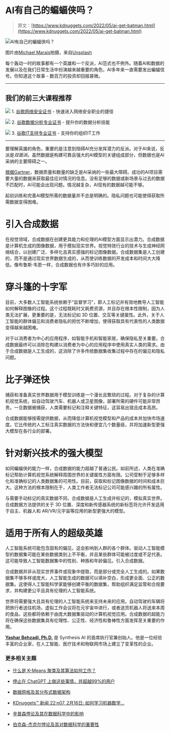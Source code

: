 # AI有自己的蝙蝠侠吗？

> 原文：[https://www.kdnuggets.com/2022/05/ai-get-batman.html](https://www.kdnuggets.com/2022/05/ai-get-batman.html)

![AI有自己的蝙蝠侠吗？](../Images/bc52e9e7aecb8f2bc5f7292573f138d2.png)

图片由[Michael Marais](https://unsplash.com/@michael_marais?utm_source=unsplash&utm_medium=referral&utm_content=creditCopyText)拍摄，来自[Unsplash](https://unsplash.com/s/photos/digital-batman%3F?utm_source=unsplash&utm_medium=referral&utm_content=creditCopyText)

每个轰动一时的故事都有一个英雄和一个反派，AI范式也不例外。随着AI和数据的发展以及在我们日常生活中扮演越来越重要的角色，AI多年来一直需要发出蝙蝠信号。你知道这个故事 - 数百万的投资却回报甚微。

* * *

## 我们的前三大课程推荐

![](../Images/0244c01ba9267c002ef39d4907e0b8fb.png) 1\. [谷歌网络安全证书](https://www.kdnuggets.com/google-cybersecurity) - 快速进入网络安全职业的捷径

![](../Images/e225c49c3c91745821c8c0368bf04711.png) 2\. [谷歌数据分析专业证书](https://www.kdnuggets.com/google-data-analytics) - 提升你的数据分析技能

![](../Images/0244c01ba9267c002ef39d4907e0b8fb.png) 3\. [谷歌IT支持专业证书](https://www.kdnuggets.com/google-itsupport) - 支持你的组织IT工作

* * *

要理解英雄的角色，重要的是注意到阻碍AI充分发挥潜力的反派。对于AI来说，反派是*双面派*。虽然数据是构建可靠且强大的AI模型的关键组成部分，但数据也是AI采纳的主要障碍之一。

[根据Gartner](https://www.gartner.com/smarterwithgartner/3-barriers-to-ai-adoption)，数据质量和数量的缺乏是AI采纳的一些最大障碍。成功的AI项目需要大量的数据来获取最佳应对情况的信息。没有足够的数据或新场景与过去的数据不匹配时，AI可能会出现问题。情况越复杂，AI现有的数据越可能不够。

起初训练和完善AI模型所需的数据量并不总是明确的。隐私问题也可能使得获取所需数据变得困难。

# 引入合成数据

在视觉领域，合成数据在创建更具能力和伦理的AI模型方面显示出潜力。合成数据是计算机生成的图像数据，用于模拟现实世界。视觉特效行业的技术与生成神经网络结合，以创建广泛、多样化且真实感强的标记图像数据。合成数据集是人工创建的，而不是通过现实世界数据生成的，从而使训练数据的开发成本和时间大大降低。像布鲁斯·韦恩一样，合成数据也有许多巧妙的应用。

# 穿斗篷的十字军

目前，大多数人工智能系统依赖于“监督学习”，即人工标记并有效地教导人工智能如何解释图像的过程。这个过程既耗时又耗费资源，并且存在根本性限制，因为人类无法扩展，更重要的是，无法标记如 3D 位置、交互等关键属性。此外，关于人工智能的群体偏见和消费者隐私的担忧不断增加，使得获取具有代表性的人类数据变得越来越困难。

对于以消费者为中心的应用程序，如智能手机和智能家居，确保隐私至关重要。合成数据最终可以消除在构建以消费者为中心的应用程序中使用真实人类的需求。由于合成数据是人工生成的，这消除了许多传统数据集收集过程中存在的偏见和隐私问题。

# 比子弹还快

捕获和准备真实世界数据用于模型训练是一个漫长且繁琐的过程。对于复杂的计算机视觉系统，如自动驾驶汽车、机器人或卫星图像，部署所需的硬件可能非常昂贵。一旦数据被捕获，人类需要标记和注释关键特征，这容易出错且成本高昂。

合成数据能够按需提供数据，从而降低计算机视觉模型和产品的成本并加快市场速度。它比传统的人工标注真实数据的方法快和便宜几个数量级，并将加速新型更强大模型在各行业的部署。

# 针对新兴技术的强大模型

如同蝙蝠侠的能力一样，合成数据的能力超越了普通公民。如前所述，人类在准确标记帮助计算机视觉系统解释周围世界的关键属性方面有限。公司受制于足够多样化和准确标记的人类数据集的可用性。目前，获取和标记图像数据的时间和成本巨大。这种方法的根本限制在于，人类工作者无法标记公司可能感兴趣的所有属性。

与需要手动标记的真实数据不同，合成数据是人工生成并标记的，模拟真实世界。合成数据方法提供的关于 3D 位置、深度和新传感器系统的新标签将允许开发适用于自主、机器人和 AR/VR/元宇宙等应用的新型更强大的模型。

# 适用于所有人的超级英雄

人工智能系统可能包含固有的偏见，这会影响到人群的各个群体。驱动人工智能模型的数据集可能在某些数据类别上不平衡，并且某些群体可能被过度或不足代表。这可能导致人工智能数据集中的性别、种族和年龄偏见。引入合成数据。

合成数据并非从现实世界事件或现象中提取，而是部分或完全人工生成的。如果数据集不够多样或庞大，人工智能生成的数据可以填补空白，形成更全面、公正的数据集。这使得人工智能科学家能够创建平衡的数据集，帮助组织满足监管和合规要求，并构建更公平且具有伦理的人工智能系统。

世界将需要强大且具有伦理的人工智能系统来支持未来的应用。自动驾驶的车辆将把旅行者送往机场，虚拟工作会议将在元宇宙中进行，或者送货机器人将送来本周的食品，这些都将依赖于由庞大数据集驱动的计算机视觉应用。合成数据的超能力将在确保这些数据集具有伦理性、公正性、经济性和鲁棒性方面发挥至关重要的作用。

**[Yashar Behzadi, Ph.D.](https://www.linkedin.com/in/yasharbehzadi/)** 是 Synthesis AI 的首席执行官兼创始人。他是一位经验丰富的企业家，在人工智能、医疗技术和物联网市场上建立了变革性的企业。

### 更多相关主题

+   [什么是 K-Means 聚类及其算法如何工作？](https://www.kdnuggets.com/2023/05/kmeans-clustering-algorithm-work.html)

+   [停止在 ChatGPT 上做这些事情，并超越99%的用户](https://www.kdnuggets.com/2023/05/stop-chatgpt-get-ahead-99-users.html)

+   [数据网格及其分布式数据架构](https://www.kdnuggets.com/2022/02/data-mesh-distributed-data-architecture.html)

+   [KDnuggets™ 新闻 22:n07, 2月16日: 如何学习机器数学…](https://www.kdnuggets.com/2022/n07.html)

+   [辛普森悖论及其在数据科学中的影响](https://www.kdnuggets.com/2023/03/simpson-paradox-implications-data-science.html)

+   [伯克森-杰克尔悖论及其对数据科学的重要性](https://www.kdnuggets.com/2023/03/berksonjekel-paradox-importance-data-science.html)
